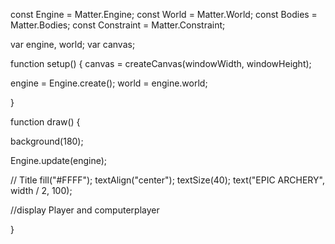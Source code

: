 const Engine = Matter.Engine;
const World = Matter.World;
const Bodies = Matter.Bodies;
const Constraint = Matter.Constraint;

var engine, world;
var canvas;


function setup() {
  canvas = createCanvas(windowWidth, windowHeight);
  
   
  engine = Engine.create();
  world = engine.world;
	
   


 }

function draw() {

  background(180);

  Engine.update(engine);

  // Title
  fill("#FFFF");
  textAlign("center");
  textSize(40);
  text("EPIC ARCHERY", width / 2, 100);

   


   //display Player and computerplayer


}
